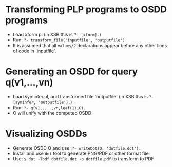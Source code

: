 # Transforming PLP programs to OSDD programs
* Load xform.pl (in XSB this is `?- [xform].`)
* Run: `?- transform_file('inputfile', 'outputfile')`
* It is assumed that all `values/2` declarations appear before any other lines of code in 'inputfile'.
# Generating an OSDD for query q(v1,...,vn) 
* Load syminfer.pl, and transformed file 'outputfile' (in XSB this is `?- [syminfer, 'outputfile'].`)
* Run: `?- q(v1,....,vn,leaf(1),O).`
* O will unify with the computed OSDD
# Visualizing OSDDs
* Generate OSDD O and use: `?- writeDot(O, 'dotfile.dot').`
* Install and use `dot` tool to generate PNG/PDF or other format file
* Use: `$ dot -Tpdf dotfile.dot -o dotfile.pdf` to transform to PDF
